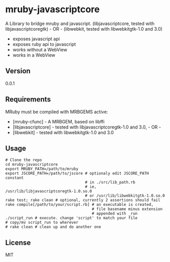 mruby-javascriptcore
=========

A Library to bridge mruby and javascript. (libjavascriptcore, tested with libjavascriptcoregtk) - OR -
                                          (libwebkit, tested with libwebkitgtk-1.0 and 3.0)

  - exposes javascript api
  - exposes ruby api to javascript
  - works without a WebView
  - works in a WebView



Version
-

0.0.1

Requirements
-----------

MRuby must be compiled with MRBGEMS active:

* [mruby-cfunc] - A MRBGEM, based on libffi
* [libjavascriptcore] - tested with libjavascriptcoregtk-1.0 and 3.0, - OR -
* [libwebkit] - tested with libwebkitgtk-1.0 and 3.0

Usage
--------------
    # Clone the repo
    cd mruby-javascriptcore
    export MRUBY_PATH=/path/to/mruby
    export JSCORE_PATH=/path/to/jscore # optionaly edit JSCORE_PATH constant 
                                       # in ./src/lib_path.rb 
                                       # ie, /usr/lib/libjavascriptcoregtk-1.0.so.0 
                                       # or /usr/lib/libwebkitgtk-1.0.so.0
    rake test; rake clean # optional, currently 2 assertions should fail
    rake compile[/path/to/your/script.rb] # an executable is created,
                                          # file basename minus extension
                                          # appended with _run
    ./script_run # execute. change 'script' to match your file
    # copy/mv script_run to wherever
    # rake clean # clean up and do another one


License
-

MIT

